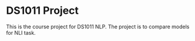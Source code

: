 # DS1011 Project
This is the course project for DS1011 NLP. The project is to compare models for NLI task.

